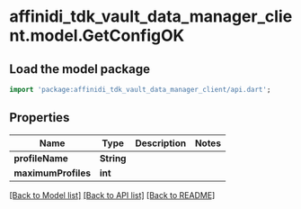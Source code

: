 # affinidi_tdk_vault_data_manager_client.model.GetConfigOK

## Load the model package

```dart
import 'package:affinidi_tdk_vault_data_manager_client/api.dart';
```

## Properties

| Name                | Type       | Description | Notes |
| ------------------- | ---------- | ----------- | ----- |
| **profileName**     | **String** |             |
| **maximumProfiles** | **int**    |             |

[[Back to Model list]](../README.md#documentation-for-models) [[Back to API list]](../README.md#documentation-for-api-endpoints) [[Back to README]](../README.md)
